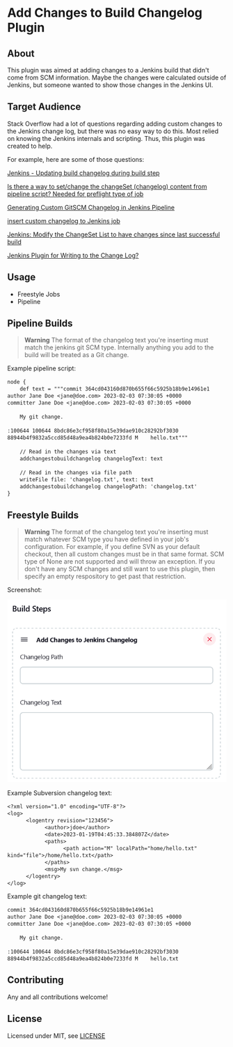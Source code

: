 # Add Changes to Build Changelog Plugin

## About

This plugin was aimed at adding changes to a Jenkins build that didn't come from SCM information. Maybe the changes were calculated outside of Jenkins, but someone wanted to show those changes in the Jenkins UI. 

## Target Audience

Stack Overflow had a lot of questions regarding adding custom changes to the Jenkins change log, but there was no easy way to do this.  Most relied on knowing the Jenkins internals and scripting.  Thus, this plugin was created to help.

For example, here are some of those questions:

[Jenkins - Updating build changelog during build step](https://stackoverflow.com/questions/14047974)

[Is there a way to set/change the changeSet (changelog) content from pipeline script? Needed for preflight type of job](https://stackoverflow.com/questions/60565782)

[Generating Custom GitSCM Changelog in Jenkins Pipeline](https://stackoverflow.com/questions/42810248)

[insert custom changelog to Jenkins job](https://stackoverflow.com/questions/44126901)

[Jenkins: Modify the ChangeSet List to have changes since last successful build](https://stackoverflow.com/questions/72911958)

[Jenkins Plugin for Writing to the Change Log?](https://stackoverflow.com/questions/26530840)

## Usage

-   Freestyle Jobs
-   Pipeline

## Pipeline Builds

> **Warning**
> The format of the changelog text you're inserting must match the jenkins git SCM type.  Internally anything you add to the build will be treated as a Git change.

Example pipeline script:
```
node {
    def text = """commit 364cd043160d870b655f66c5925b18b9e14961e1
author Jane Doe <jane@doe.com> 2023-02-03 07:30:05 +0000
committer Jane Doe <jane@doe.com> 2023-02-03 07:30:05 +0000

    My git change.

:100644 100644 8bdc86e3cf958f80a15e39dae910c28292bf3030 88944b4f9832a5ccd85d48a9ea4b824b0e7233fd M    hello.txt"""
    
    // Read in the changes via text
    addchangestobuildchangelog changelogText: text
    
    // Read in the changes via file path
    writeFile file: 'changelog.txt', text: text
    addchangestobuildchangelog changelogPath: 'changelog.txt'
}
```

## Freestyle Builds

> **Warning**
> The format of the changelog text you're inserting must match whatever SCM type you have defined in your job's configuration. For example, if you define SVN as your default checkout, then all custom changes must be in that same format.  SCM type of None are not supported and will throw an exception.  If you don't have any SCM changes and still want to use this plugin, then specify an empty respository to get past that restriction.  

Screenshot:

![](images/screenshot.png)

Example Subversion changelog text:
```
<?xml version="1.0" encoding="UTF-8"?>
<log>
      <logentry revision="123456">
            <author>jdoe</author>
            <date>2023-01-19T04:45:33.384807Z</date>
            <paths>
                  <path action="M" localPath="home/hello.txt" kind="file">/home/hello.txt</path>
            </paths>
            <msg>My svn change.</msg>
      </logentry>
</log>
```

Example git changelog text:
```
commit 364cd043160d870b655f66c5925b18b9e14961e1
author Jane Doe <jane@doe.com> 2023-02-03 07:30:05 +0000
committer Jane Doe <jane@doe.com> 2023-02-03 07:30:05 +0000

    My git change.

:100644 100644 8bdc86e3cf958f80a15e39dae910c28292bf3030 88944b4f9832a5ccd85d48a9ea4b824b0e7233fd M    hello.txt
```

## Contributing

Any and all contributions welcome!

## License

Licensed under MIT, see [LICENSE](LICENSE.md)

